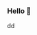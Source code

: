 ### Hello 👋 
<!--
**mini-xi/mini-xi** is a ✨ _special_ ✨ repository because its `README.md` (this file) appears on your GitHub profile.
  
Here are some ideas to get you started:  
  
- 🔭 I’m currently working on ... ㅎ
- 🌱 I’m currently learning ...  
- 👯 I’m looking to collaborate on ...
- 🤔 I’m looking for help with ... 
- 💬 Ask me about ... 
- 📫 How to reach me: ... 
- 😄 Pronouns: ...  
- ⚡ Fun fact: ...
--> dd
